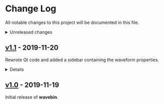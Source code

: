 # Change Log
All notable changes to this project will be documented in this file.

<details>
<summary>Unreleased changes</summary>

### Added
  - Multi-waveform support
  - Waveform low-pass filter (Savitzky-Golay)
  - Waveform colours
  - Multi-waveform sample
  - Data waveform sample

### Changed
  - Refactor detail sidebar
  - Remove ``magnitude`` dependency

### Fixed
  - np.linspace float deprecation warning
</details>


## [v1.1](https://github.com/sam210723/wavebin/releases/tag/v1.1) - 2019-11-20
Rewrote Qt code and added a sidebar containing the waveform properties.

<details>
<summary>Details</summary>

### Added
  - Waveform detail sidebar

### Changed
  - Disable Y axis zooming
  - Enum capitalisation

### Fixed
  - Qt code layout
</details>


## [v1.0](https://github.com/sam210723/wavebin/releases/tag/v1.0) - 2019-11-19
Initial release of **wavebin**.
